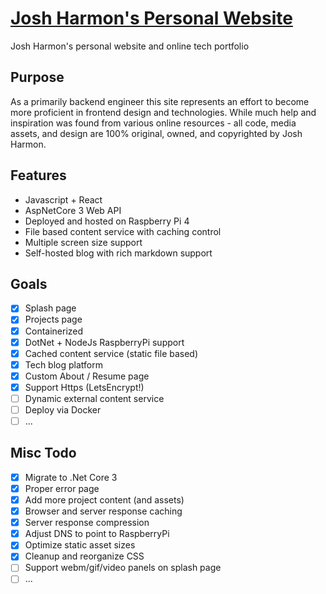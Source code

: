 # [Josh Harmon's Personal Website](https://joshharmon.site/)
Josh Harmon's personal website and online tech portfolio

  
## Purpose  
As a primarily backend engineer this site represents an effort to become more proficient in frontend design and technologies. While much help and inspiration was found from various online resources - all code, media assets, and design are 100% original, owned, and copyrighted by Josh Harmon.

## Features
 - Javascript + React 
 - AspNetCore 3 Web API
 - Deployed and hosted on Raspberry Pi 4
 - File based content service with caching control
 - Multiple screen size support
 - Self-hosted blog with rich markdown support 

## Goals

 - [x] Splash page
 - [x] Projects page
 - [x] Containerized 
 - [x] DotNet + NodeJs RaspberryPi support
 - [x] Cached content service (static file based)
 - [x] Tech blog platform
 - [x] Custom About / Resume page
 - [x] Support Https (LetsEncrypt!)
 - [ ] Dynamic external content service
 - [ ] Deploy via Docker 
 - [ ] ...

## Misc Todo

 - [x] Migrate to .Net Core 3
 - [x] Proper error page
 - [x] Add more project content (and assets)
 - [x] Browser and server response caching
 - [x] Server response compression
 - [x] Adjust DNS to point to RaspberryPi
 - [x] Optimize static asset sizes
 - [x] Cleanup and reorganize CSS
 - [ ] Support webm/gif/video panels on splash page
 - [ ] ...
